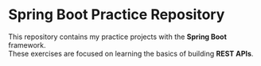 # Spring Boot Practice Repository  

This repository contains my practice projects with the **Spring Boot** framework.  
These exercises are focused on learning the basics of building **REST APIs**.  
